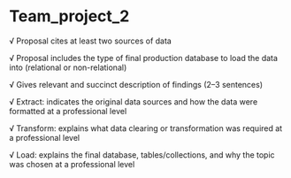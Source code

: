 # Team_project_2

√ Proposal cites at least two sources of data

√ Proposal includes the type of final production database to load the data into (relational or non-relational)

√ Gives relevant and succinct description of findings (2–3 sentences)

√ Extract: indicates the original data sources and how the data were formatted at a professional level

√ Transform: explains what data clearing or transformation was required at a professional level

√ Load: explains the final database, tables/collections, and why the topic was chosen at a professional level

